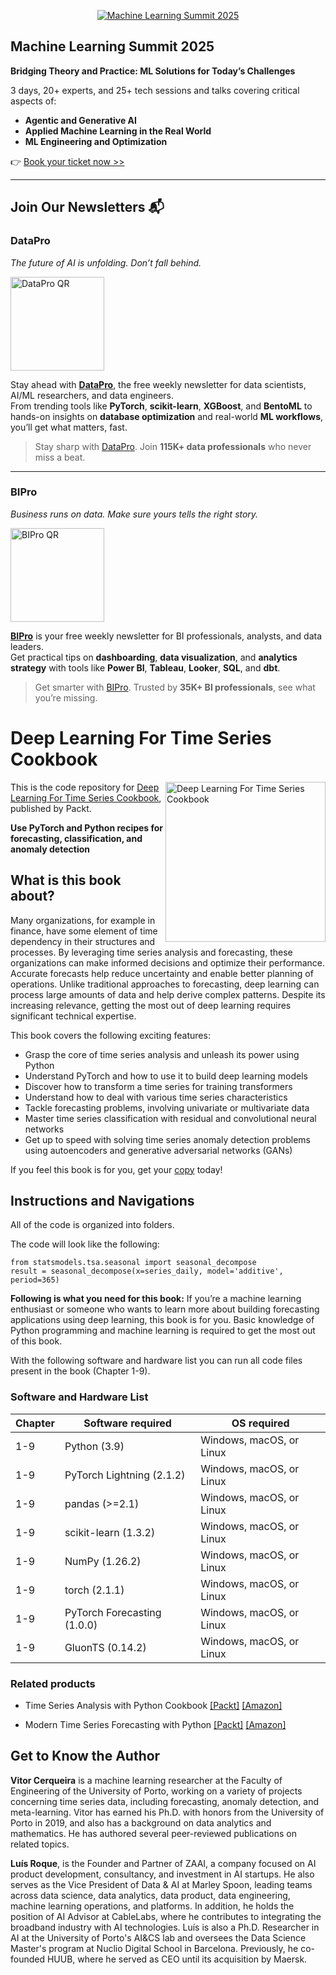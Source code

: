 <p align="center"><a href="https://packt.link/mlsumgh"><img src="https://static.packt-cdn.com/assets/images/ML Summit Banner v3 1200x627.png" alt="Machine Learning Summit 2025"/></a></p>

## Machine Learning Summit 2025
**Bridging Theory and Practice: ML Solutions for Today’s Challenges**

3 days, 20+ experts, and 25+ tech sessions and talks covering critical aspects of:
- **Agentic and Generative AI**
- **Applied Machine Learning in the Real World**
- **ML Engineering and Optimization**

👉 [Book your ticket now >>](https://packt.link/mlsumgh)

---

## Join Our Newsletters 📬

### DataPro  
*The future of AI is unfolding. Don’t fall behind.*

<p><a href="https://landing.packtpub.com/subscribe-datapronewsletter/?link_from_packtlink=yes"><img src="https://static.packt-cdn.com/assets/images/DataPro NL QR Code.png" alt="DataPro QR" width="150"/></a></p>

Stay ahead with [**DataPro**](https://landing.packtpub.com/subscribe-datapronewsletter/?link_from_packtlink=yes), the free weekly newsletter for data scientists, AI/ML researchers, and data engineers.  
From trending tools like **PyTorch**, **scikit-learn**, **XGBoost**, and **BentoML** to hands-on insights on **database optimization** and real-world **ML workflows**, you’ll get what matters, fast.

> Stay sharp with [DataPro](https://landing.packtpub.com/subscribe-datapronewsletter/?link_from_packtlink=yes). Join **115K+ data professionals** who never miss a beat.

---

### BIPro  
*Business runs on data. Make sure yours tells the right story.*

<p><a href="https://landing.packtpub.com/subscribe-bipro-newsletter/?link_from_packtlink=yes"><img src="https://static.packt-cdn.com/assets/images/BIPro NL QR Code.png" alt="BIPro QR" width="150"/></a></p>

[**BIPro**](https://landing.packtpub.com/subscribe-bipro-newsletter/?link_from_packtlink=yes) is your free weekly newsletter for BI professionals, analysts, and data leaders.  
Get practical tips on **dashboarding**, **data visualization**, and **analytics strategy** with tools like **Power BI**, **Tableau**, **Looker**, **SQL**, and **dbt**.

> Get smarter with [BIPro](https://landing.packtpub.com/subscribe-bipro-newsletter/?link_from_packtlink=yes). Trusted by **35K+ BI professionals**, see what you’re missing.

# Deep Learning For Time Series Cookbook


<a href="https://www.packtpub.com/product/deep-learning-for-time-series-cookbook/9781805129233"><img src="https://m.media-amazon.com/images/I/81fvz3hf2rL._SL1500_.jpg" alt="Deep Learning For Time Series Cookbook" height="256px" align="right"></a>

This is the code repository for [Deep Learning For Time Series Cookbook](https://www.packtpub.com/product/deep-learning-for-time-series-cookbook/9781805129233), published by Packt.

**Use PyTorch and Python recipes for forecasting, classification, and anomaly detection**

## What is this book about?

Many organizations, for example in finance, have some element of time dependency in their structures and processes. By leveraging time series analysis and forecasting, these organizations can make informed decisions and optimize their performance. Accurate forecasts help reduce uncertainty and enable better planning of operations. Unlike traditional approaches to forecasting, deep learning can process large amounts of data and help derive complex patterns. Despite its increasing relevance, getting the most out of deep learning requires significant technical expertise.
 
This book covers the following exciting features: 
* Grasp the core of time series analysis and unleash its power using Python
* Understand PyTorch and how to use it to build deep learning models
* Discover how to transform a time series for training transformers
* Understand how to deal with various time series characteristics
* Tackle forecasting problems, involving univariate or multivariate data
* Master time series classification with residual and convolutional neural networks
* Get up to speed with solving time series anomaly detection problems using autoencoders and generative adversarial networks (GANs)

If you feel this book is for you, get your [copy](https://www.amazon.com/Deep-Learning-Time-Data-Cookbook/dp/1805129236/ref=sr_1_1?sr=8-1) today!

## Instructions and Navigations
All of the code is organized into folders.

The code will look like the following:
```
from statsmodels.tsa.seasonal import seasonal_decompose 
result = seasonal_decompose(x=series_daily, model='additive', period=365)
```

**Following is what you need for this book:**
If you’re a machine learning enthusiast or someone who wants to learn more about building forecasting applications using deep learning, this book is for you. Basic knowledge of Python programming and machine learning is required to get the most out of this book.

With the following software and hardware list you can run all code files present in the book (Chapter 1-9).

### Software and Hardware List

| Chapter  | Software required                                                                    | OS required                        |
| -------- | -------------------------------------------------------------------------------------| -----------------------------------|
|  	1-9   |    Python (3.9)                             			  | Windows, macOS, or Linux | 		
|  	1-9   |   PyTorch Lightning (2.1.2)                              			  | Windows, macOS, or Linux | 		
|  	1-9   |   pandas (>=2.1)                              			  | Windows, macOS, or Linux | 		
|  	1-9   |   scikit-learn (1.3.2)                              			  | Windows, macOS, or Linux | 		
|  	1-9   |  NumPy (1.26.2)                               			  | Windows, macOS, or Linux | 		
|  	1-9   |  torch (2.1.1)                               			  | Windows, macOS, or Linux | 		
|  	1-9   |  PyTorch Forecasting (1.0.0)                               			  | Windows, macOS, or Linux | 		
|  	1-9   |  GluonTS (0.14.2)                               			  | Windows, macOS, or Linux | 		


### Related products <Other books you may enjoy>
* Time Series Analysis with Python Cookbook  [[Packt]](https://www.packtpub.com/product/time-series-analysis-with-python-cookbook/9781801075541) [[Amazon]](https://www.amazon.com/Time-Analysis-Python-Cookbook-exploratory/dp/1801075549/ref=sr_1_1?sr=8-1)
  
* Modern Time Series Forecasting with Python  [[Packt]](https://www.packtpub.com/product/modern-time-series-forecasting-with-python/9781803246802) [[Amazon]](https://www.amazon.com/Modern-Time-Forecasting-Python-industry-ready/dp/1803246804/ref=sr_1_1?sr=8-1)
  
## Get to Know the Author
**Vitor Cerqueira** is a machine learning researcher at the Faculty of Engineering of the University of Porto, working on a variety of projects concerning time series data, including forecasting, anomaly detection, and meta-learning. Vitor has earned his Ph.D. with honors from the University of Porto in 2019, and also has a background on data analytics and mathematics. He has authored several peer-reviewed publications on related topics.

**Luís Roque**, is the Founder and Partner of ZAAI, a company focused on AI product development, consultancy, and investment in AI startups. He also serves as the Vice President of Data & AI at Marley Spoon, leading teams across data science, data analytics, data product, data engineering, machine learning operations, and platforms. In addition, he holds the position of AI Advisor at CableLabs, where he contributes to integrating the broadband industry with AI technologies.
Luís is also a Ph.D. Researcher in AI at the University of Porto's AI&CS lab and oversees the Data
Science Master's program at Nuclio Digital School in Barcelona. Previously, he co-founded HUUB,
where he served as CEO until its acquisition by Maersk.
